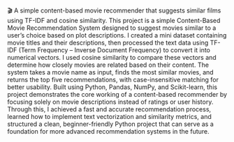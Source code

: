🎬 A simple content-based movie recommender that suggests similar films using TF-IDF and cosine similarity.
                    This project is a simple Content-Based Movie Recommendation System designed to suggest movies similar to a user’s choice based on plot descriptions. I created a mini dataset containing movie titles and their descriptions, then processed the text data using TF-IDF (Term Frequency – Inverse Document Frequency) to convert it into numerical vectors. I used cosine similarity to compare these vectors and determine how closely movies are related based on their content. The system takes a movie name as input, finds the most similar movies, and returns the top five recommendations, with case-insensitive matching for better usability. Built using Python, Pandas, NumPy, and Scikit-learn, this project demonstrates the core working of a content-based recommender by focusing solely on movie descriptions instead of ratings or user history. Through this, I achieved a fast and accurate recommendation process, learned how to implement text vectorization and similarity metrics, and structured a clean, beginner-friendly Python project that can serve as a foundation for more advanced recommendation systems in the future.
